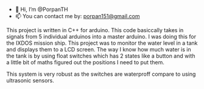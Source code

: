 - 👋 Hi, I’m @PorpanTH
- 📫 You can contact me by: porpan151@gmail.com

<!---
PorpanTH/PorpanTH is a ✨ special ✨ repository because its `README.md` (this file) appears on your GitHub profile.
You can click the Preview link to take a look at your changes.
--->

This project is written in C++ for arduino. This code basiccally takes in signals from 5 individual arduinos into a master arduino. I was doing this for the IXDOS mission ship. This project was to monitor the water level in a tank and displays them to a LCD screen. The way I know how much water is in the tank is by using float switches which has 2 states like a button and with a little bit of maths figured out the positions I need to put them. 

This system is very robust as the switches are waterproff compare to using ultrasonic sensors.
